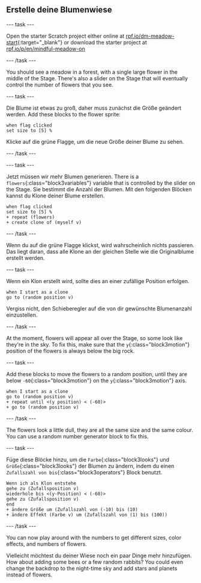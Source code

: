 ## Erstelle deine Blumenwiese

--- task ---

Open the starter Scratch project either online at [rpf.io/dm-meadow-start](https://rpf.io/dm-meadow-start){:target="_blank"} or download the starter project at [rpf.io/p/en/mindful-meadow-on](https://rpf.io/p/en/mindful-meadow-go)

--- /task ---

You should see a meadow in a forest, with a single large flower in the middle of the Stage. There's also a slider on the Stage that will eventually control the number of flowers that you see.

--- task ---

Die Blume ist etwas zu groß, daher muss zunächst die Größe geändert werden. Add these blocks to the flower sprite:

```blocks3
when flag clicked
set size to [5] %
```

Klicke auf die grüne Flagge, um die neue Größe deiner Blume zu sehen.

--- /task ---

--- task ---

Jetzt müssen wir mehr Blumen generieren. There is a `flowers`{:class="block3variables"} variable that is controlled by the slider on the Stage. Sie bestimmt die Anzahl der Blumen. Mit den folgenden Blöcken kannst du Klone deiner Blume erstellen.

```blocks3
when flag clicked
set size to [5] %
+ repeat (flowers)
+ create clone of (myself v)
```

--- /task ---

Wenn du auf die grüne Flagge klickst, wird wahrscheinlich nichts passieren. Das liegt daran, dass alle Klone an der gleichen Stelle wie die Originalblume erstellt werden.

--- task ---

Wenn ein Klon erstellt wird, sollte dies an einer zufällige Position erfolgen.

```blocks3
when I start as a clone
go to (random position v)
```

Vergiss nicht, den Schieberegler auf die von dir gewünschte Blumenanzahl einzustellen.

--- /task ---

At the moment, flowers will appear all over the Stage, so some look like they're in the sky. To fix this, make sure that the `y`{:class="block3motion"} position of the flowers is always below the big rock.

--- task ---

Add these blocks to move the flowers to a random position, until they are below `-60`{:class="block3motion"} on the `y`{:class="block3motion"} axis.

```blocks3
when I start as a clone
go to (random position v)
+ repeat until <(y position) < (-60)>
+ go to (random position v)
```

--- /task ---

The flowers look a little dull, they are all the same size and the same colour. You can use a random number generator block to fix this.

--- task ---

Füge diese Blöcke hinzu, um die `Farbe`{:class="block3looks"} und `Größe`{:class="block3looks"} der Blumen zu ändern, indem du einen `Zufallszahl von bis`{:class="block3operators"} Block benutzt.

```blocks3
Wenn ich als Klon entstehe
gehe zu (Zufallsposition v)
wiederhole bis <(y-Position) < (-60)>
gehe zu (Zufallsposition v)
end
+ ändere Größe um (Zufallszahl von (-10) bis (10)
+ ändere Effekt (Farbe v) um (Zufallszahl von (1) bis (100))
```

--- /task ---

You can now play around with the numbers to get different sizes, color effects, and numbers of flowers.

Vielleicht möchtest du deiner Wiese noch ein paar Dinge mehr hinzufügen. How about adding some bees or a few random rabbits? You could even change the backdrop to the night-time sky and add stars and planets instead of flowers.





